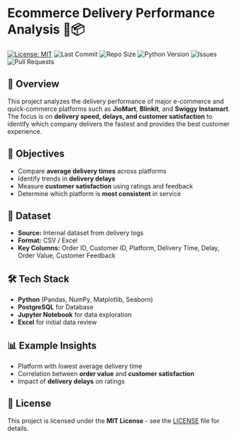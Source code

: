 # Ecommerce Delivery Performance Analysis 🚚📦

[![License: MIT](https://img.shields.io/badge/License-MIT-yellow.svg)](https://opensource.org/licenses/MIT)
![Last Commit](https://img.shields.io/github/last-commit/USERNAME/REPO_NAME)
![Repo Size](https://img.shields.io/github/repo-size/USERNAME/REPO_NAME)
![Python Version](https://img.shields.io/badge/python-3.10%2B-blue)
![Issues](https://img.shields.io/github/issues/USERNAME/REPO_NAME)
![Pull Requests](https://img.shields.io/github/issues-pr/USERNAME/REPO_NAME)

## 📌 Overview
This project analyzes the delivery performance of major e-commerce and quick-commerce platforms such as **JioMart**, **Blinkit**, and **Swiggy Instamart**.  
The focus is on **delivery speed, delays, and customer satisfaction** to identify which company delivers the fastest and provides the best customer experience.

## 🎯 Objectives
- Compare **average delivery times** across platforms
- Identify trends in **delivery delays**
- Measure **customer satisfaction** using ratings and feedback
- Determine which platform is **most consistent** in service

## 📂 Dataset
- **Source:** Internal dataset from delivery logs
- **Format:** CSV / Excel
- **Key Columns:** Order ID, Customer ID, Platform, Delivery Time, Delay, Order Value, Customer Feedback

## 🛠️ Tech Stack
- **Python** (Pandas, NumPy, Matplotlib, Seaborn)
- **PostgreSQL** for Database
- **Jupyter Notebook** for data exploration
- **Excel** for initial data review

## 📊 Example Insights
- Platform with lowest average delivery time
- Correlation between **order value** and **customer satisfaction**
- Impact of **delivery delays** on ratings

## 📜 License
This project is licensed under the **MIT License** - see the [LICENSE](LICENSE) file for details.

